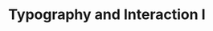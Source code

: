 ---
title: |
  Typography and Interaction&nbsp;I
ongoing: true
years: Ongoing
categories:
- Teaching
link: https://typography-interaction.github.io/
description: >
  With [Michael Fehrenbach](https://michaelfehrenbach.com/), I cotaught a graduate level class on typography and interaction in the MPS program at Parsons.
---